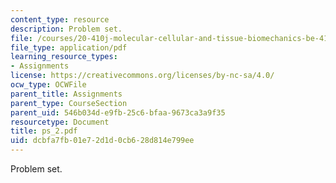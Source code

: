 ```yaml
---
content_type: resource
description: Problem set.
file: /courses/20-410j-molecular-cellular-and-tissue-biomechanics-be-410j-spring-2003/dcbfa7fb01e72d1d0cb628d814e799ee_ps_2.pdf
file_type: application/pdf
learning_resource_types:
- Assignments
license: https://creativecommons.org/licenses/by-nc-sa/4.0/
ocw_type: OCWFile
parent_title: Assignments
parent_type: CourseSection
parent_uid: 546b034d-e9fb-25c6-bfaa-9673ca3a9f35
resourcetype: Document
title: ps_2.pdf
uid: dcbfa7fb-01e7-2d1d-0cb6-28d814e799ee
---
```

Problem set.